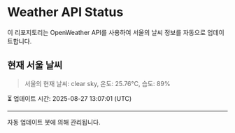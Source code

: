 
# Weather API Status

이 리포지토리는 OpenWeather API를 사용하여 서울의 날씨 정보를 자동으로 업데이트합니다.

## 현재 서울 날씨
> 서울의 현재 날씨: clear sky, 온도: 25.76°C, 습도: 89%

⏳ 업데이트 시간: 2025-08-27 13:07:01 (UTC)

---
자동 업데이트 봇에 의해 관리됩니다.
